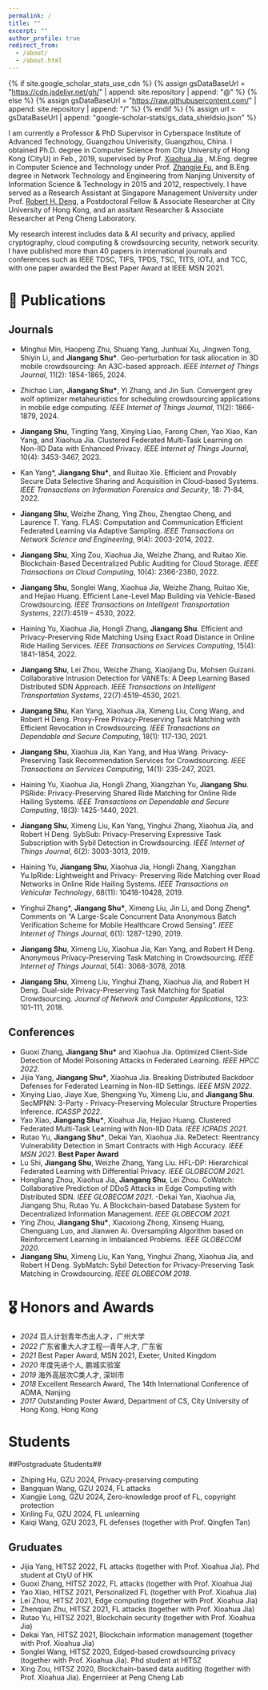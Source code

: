 ```yaml
---
permalink: /
title: ""
excerpt: ""
author_profile: true
redirect_from: 
  - /about/
  - /about.html
---
```


{% if site.google_scholar_stats_use_cdn %}
{% assign gsDataBaseUrl = "https://cdn.jsdelivr.net/gh/" | append: site.repository | append: "@" %}
{% else %}
{% assign gsDataBaseUrl = "https://raw.githubusercontent.com/" | append: site.repository | append: "/" %}
{% endif %}
{% assign url = gsDataBaseUrl | append: "google-scholar-stats/gs_data_shieldsio.json" %}

<span class='anchor' id='about-me'></span>

I am currently a Professor & PhD Supervisor in Cyberspace Institute of Advanced Technology, Guangzhou Univerisity, Guangzhou, China. I obtained Ph.D. degree in Computer Science from City University of Hong Kong (CityU) in Feb., 2019, supervised by Prof. <a href='https://www.cs.cityu.edu.hk/~jia/'>Xiaohua Jia</a> , M.Eng. degree in Computer Science and Technology under Prof. <a href='https://faculty.nuist.edu.cn/zhangjiefu/zh_CN/index.htm'>Zhangjie Fu</a>, and B.Eng. degree in Network Technology and Engineering from Nanjing University of Information Science & Technology in 2015 and 2012, respectively. I have served as a Research Assistant at Singapore Management University under Prof. <a href='http://www.mysmu.edu/faculty/robertdeng/'>Robert H. Deng</a>, a Postdoctoral Fellow & Associate Researcher at City University of Hong Kong, and an assitant Researcher & Associate Researcher at Peng Cheng Laboratory.


My research interest includes data & AI security and privacy, applied cryptography, cloud computing & crowdsourcing security, network security. I have published more than 40 papers in international journals and conferences such as IEEE TDSC, TIFS, TPDS, TSC, TITS, IOTJ, and TCC, with one paper awarded the Best Paper Award at IEEE MSN 2021.

<!--
# 🔥 News
- *2022.02*: &nbsp;🎉🎉 Lorem ipsum dolor sit amet, consectetur adipiscing elit. Vivamus ornare aliquet ipsum, ac tempus justo dapibus sit amet. 
- *2022.02*: &nbsp;🎉🎉 Lorem ipsum dolor sit amet, consectetur adipiscing elit. Vivamus ornare aliquet ipsum, ac tempus justo dapibus sit amet. 
-->

# 📝 Publications 
## Journals ##
- Minghui Min, Haopeng Zhu, Shuang Yang, Junhuai Xu, Jingwen Tong, Shiyin Li, and 
**Jiangang Shu\***. Geo-perturbation for task allocation in 3D mobile crowdsourcing: 
An A3C-based approach. *IEEE Internet of Things Journal*, 11(2): 1854-1865, 2024.

- Zhichao Lian, **Jiangang Shu\***, Yi Zhang, and Jin Sun. Convergent grey wolf 
optimizer metaheuristics for scheduling crowdsourcing applications in mobile edge 
computing. *IEEE Internet of Things Journal*, 11(2): 1866-1879, 2024.

- **Jiangang Shu**, Tingting Yang, Xinying Liao, Farong Chen, Yao Xiao, Kan Yang, and Xiaohua Jia. Clustered Federated Multi-Task Learning on Non-IID Data with Enhanced Privacy. *IEEE Internet of Things Journal*, 10(4): 3453-3467, 2023.

- Kan Yang\*, **Jiangang Shu\***, and Ruitao Xie. Efficient and Provably Secure Data Selective Sharing and Acquisition in Cloud-based Systems. *IEEE Transactions on Information Forensics and Security*, 18: 71-84, 2022.


- **Jiangang Shu**, Weizhe Zhang, Ying Zhou, Zhengtao Cheng, and Laurence T. Yang. FLAS: Computation and Communication Efficient Federated Learning via Adaptive Sampling. *IEEE Transactions on Network Science and Engineering*, 9(4): 2003-2014, 2022.

- **Jiangang Shu**, Xing Zou, Xiaohua Jia, Weizhe Zhang, and Ruitao Xie. Blockchain-Based Decentralized  Public Auditing for Cloud Storage. *IEEE Transactions on Cloud Computing*, 10(4): 2366-2380, 2022.

- **Jiangang Shu**, Songlei Wang, Xiaohua Jia, Weizhe Zhang, Ruitao Xie, and Hejiao Huang. Efficient Lane-Level Map Building via Vehicle-Based Crowdsourcing. *IEEE Transactions on Intelligent Transportation Systems*, 22(7):4519 – 4530, 2022. 

- Haining Yu, Xiaohua Jia, Hongli Zhang, **Jiangang Shu**. Efficient and Privacy-Preserving Ride Matching Using Exact Road Distance in Online Ride Hailing Services. *IEEE Transactions on Services Computing*, 15(4): 1841-1854, 2022.

- **Jiangang Shu**, Lei Zhou, Weizhe Zhang, Xiaojiang Du, Mohsen Guizani. Collaborative Intrusion Detection for VANETs: A Deep Learning Based Distributed SDN Approach. *IEEE Transactions on Intelligent Transportation Systems*, 22(7):4519-4530, 2021. 

- **Jiangang Shu**, Kan Yang, Xiaohua Jia, Ximeng Liu, Cong Wang, and Robert H Deng. Proxy-Free Privacy-Preserving Task Matching with Efficient Revocation in Crowdsourcing. *IEEE Transactions on Dependable and Secure Computing*, 18(1): 117-130, 2021.

- **Jiangang Shu**, Xiaohua Jia, Kan Yang, and Hua Wang. Privacy-Preserving Task Recommendation Services for Crowdsourcing. *IEEE Transactions on Services Computing*, 14(1): 235-247, 2021.

- Haining Yu, Xiaohua Jia, Hongli Zhang, Xiangzhan Yu, **Jiangang Shu**. PSRide: Privacy-Preserving Shared Ride Matching for Online Ride Hailing Systems. *IEEE Transactions on Dependable and Secure Computing*, 18(3): 1425-1440, 2021.

- **Jiangang Shu**, Ximeng Liu, Kan Yang, Yinghui Zhang, Xiaohua Jia, and Robert H Deng. SybSub: Privacy-Preserving Expressive Task Subscription with Sybil Detection in Crowdsourcing. *IEEE Internet of Things Journal*, 6(2): 3003-3013, 2019. 

- Haining Yu, **Jiangang Shu**, Xiaohua Jia, Hongli Zhang, Xiangzhan Yu.lpRide: Lightweight and Privacy- Preserving Ride Matching over Road Networks in Online Ride Hailing Systems. *IEEE Transactions on Vehicular Technology*, 68(11): 10418-10428, 2019.

- Yinghui Zhang\*, **Jiangang Shu\***, Ximeng Liu, Jin Li, and Dong Zheng\*. Comments on “A Large-Scale Concurrent Data Anonymous Batch Verification Scheme for Mobile Healthcare Crowd Sensing”. *IEEE Internet of Things Journal*, 6(1): 1287-1290, 2019.

- **Jiangang Shu**, Ximeng Liu, Xiaohua Jia, Kan Yang, and Robert H Deng. Anonymous Privacy-Preserving Task Matching in Crowdsourcing. *IEEE Internet of Things Journal*, 5(4): 3068-3078, 2018.

- **Jiangang Shu**, Ximeng Liu, Yinghui Zhang, Xiaohua Jia, and Robert H Deng. Dual-side Privacy-Preserving Task Matching for Spatial Crowdsourcing. *Journal of Network and Computer Applications*, 123: 101-111, 2018.



## Conferences ##

- Guoxi Zhang, **Jiangang Shu\*** and Xiaohua Jia. Optimized Client-Side Detection of Model Poisoning Attacks in Federated Learning. *IEEE HPCC 2022*.
- Jijia Yang, **Jiangang Shu\***, Xiaohua Jia. Breaking Distributed Backdoor Defenses for Federated Learning in Non-IID Settings. *IEEE MSN 2022*. 
- Xinying Liao, Jiaye Xue, Shengxing Yu, Ximeng Liu, and **Jiangang Shu**. SecMPNN: 3-Party - Privacy-Preserving Molecular Structure Properties Inference. *ICASSP 2022*. 
- Yao Xiao, **Jiangang Shu\***, Xioahua Jia, Hejiao Huang. Clustered Federated Multi-Task Learning with Non-IID Data. *IEEE ICPADS 2021*. 
- Rutao Yu, **Jiangang Shu\***, Dekai Yan, Xiaohua Jia. ReDetect: Reentrancy Vulnerability Detection in Smart Contracts with High Accuracy. *IEEE MSN 2021*. **Best Paper Award**
- Lu Shi, **Jiangang Shu**, Weizhe Zhang, Yang Liu. HFL-DP: Hierarchical Federated Learning with Differential Privacy. *IEEE GLOBECOM 2021*.
- Hongliang Zhou, Xiaohua Jia, **Jiangang Shu**, Lei Zhou. CoWatch: Collaborative Prediction of DDoS Attacks in Edge Computing with Distributed SDN. *IEEE GLOBECOM 2021*. 
-Dekai Yan, Xiaohua Jia, Jiangang Shu, Rutao Yu. A Blockchain-based Database System for Decentralized Information Management. *IEEE GLOBECOM 2021*. 
- Ying Zhou, **Jiangang Shu\***, Xiaoxiong Zhong, Xinseng Huang, Chenguang Luo, and Jianwen Ai. Oversampling Algorithm based on Reinforcement Learning in Imbalanced Problems. *IEEE GLOBECOM 2020*.  
- **Jiangang Shu**, Ximeng Liu, Kan Yang, Yinghui Zhang, Xiaohua Jia, and Robert H Deng. SybMatch: Sybil Detection for Privacy-Preserving Task Matching in Crowdsourcing. *IEEE GLOBECOM 2018*. 

# 🎖 Honors and Awards
- *2024* 百人计划青年杰出人才，广州大学
- *2022* 广东省重大人才工程—青年人才, 广东省
- *2021* Best Paper Award, MSN 2021, Exeter, United Kingdom
- *2020* 年度先进个人, 鹏城实验室
- *2019* 海外高层次C类人才, 深圳市
- *2018* Excellent Research Award, The 14th International Conference of ADMA, Nanjing
- *2017* Outstanding Poster Award, Department of CS, City University of Hong Kong, Hong Kong

<!--
# 📖 Educations
- *2012.06 - 2015.06 (now)*, Lorem ipsum dolor sit amet, consectetur adipiscing elit. Vivamus ornare aliquet ipsum, ac tempus justo dapibus sit amet. 
- *2008.09 - 2012.06*, , consectetur adipiscing elit. Vivamus ornare aliquet ipsum, ac tempus justo dapibus sit amet. 
-->

<!--
# 💬 Invited Talks
- *2021.06*, Lorem ipsum dolor sit amet, consectetur adipiscing elit. Vivamus ornare aliquet ipsum, ac tempus justo dapibus sit amet. 
- *2021.03*, Lorem ipsum dolor sit amet, consectetur adipiscing elit. Vivamus ornare aliquet ipsum, ac tempus justo dapibus sit amet.  \| [\[video\]](https://github.com/)
-->

<!--
# 💻 Internships
- *2019.05 - 2020.02*, [Lorem](https://github.com/), China.
-->

# Students 
##Postgraduate Students##
- Zhiping Hu, GZU 2024, Privacy-preserving computing
- Bangquan Wang, GZU 2024, FL attacks
- Xiangjie Long, GZU 2024, Zero-knowledge proof of FL, copyright protection
- Xinling Fu, GZU 2024, FL unlearning
- Kaiqi Wang, GZU 2023, FL defenses (together with Prof. Qingfen Tan)

## Gruduates ##
- Jijia Yang, HITSZ 2022, FL attacks (together with Prof. Xioahua Jia). Phd student at CtyU of HK
- Guoxi Zhang, HITSZ 2022, FL attacks (together with Prof. Xioahua Jia)
- Yao Xiao, HITSZ 2021, Personalized FL (together with Prof. Xioahua Jia) 
- Lei Zhou, HITSZ 2021, Edge computing (together with Prof. Xioahua Jia)
- Zhenqian Zhu, HITSZ 2021, FL attacks (together with Prof. Xioahua Jia)
- Rutao Yu, HITSZ 2021, Blockchain security (together with Prof. Xioahua Jia)
- Dekai Yan, HITSZ 2021, Blockchain information management (together with Prof. Xioahua Jia)
- Songlei Wang, HITSZ 2020, Edged-based crowdsourcing privacy (together with Prof. Xioahua Jia). Phd student at HITSZ
- Xing Zou, HITSZ 2020, Blockchain-based data auditing (together with Prof. Xioahua Jia). Engernieer at Peng Cheng Lab
